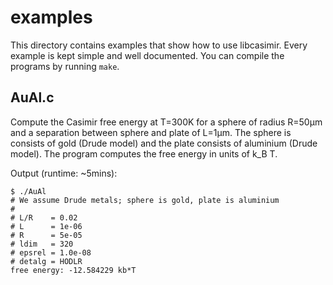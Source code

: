 examples
========

This directory contains examples that show how to use libcasimir. Every example
is kept simple and well documented. You can compile the programs by running
`make`.


AuAl.c
------

Compute the Casimir free energy at T=300K for a sphere of radius R=50µm and a
separation between sphere and plate of L=1µm. The sphere is consists of gold
(Drude model) and the plate consists of aluminium (Drude model). The program
computes the free energy in units of k_B T.

Output (runtime: ~5mins):
```
$ ./AuAl 
# We assume Drude metals; sphere is gold, plate is aluminium
#
# L/R    = 0.02
# L      = 1e-06
# R      = 5e-05
# ldim   = 320
# epsrel = 1.0e-08
# detalg = HODLR
free energy: -12.584229 kb*T
```
